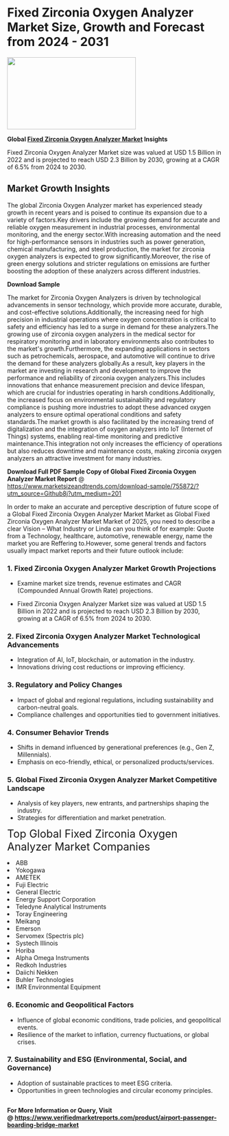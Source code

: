 <H1>Fixed Zirconia Oxygen Analyzer Market Size, Growth and Forecast from 2024 - 2031</H1><img class="aligncenter size-medium wp-image-584254" src="https://thirdeyenews.in/wp-content/uploads/2024/09/Global-Market-Research-300x168.jpeg" alt="" width="300" height="168" /><p><strong>Global&nbsp;<a href="https://www.marketsizeandtrends.com/download-sample/755872/?utm_source=Github8j?utm_medium=201">Fixed Zirconia Oxygen Analyzer Market</a> Insights</strong></p><p>Fixed Zirconia Oxygen Analyzer Market size was valued at USD 1.5 Billion in 2022 and is projected to reach USD 2.3 Billion by 2030, growing at a CAGR of 6.5% from 2024 to 2030.</p><p><h2>Market Growth Insights</h2> <p>The global Zirconia Oxygen Analyzer market has experienced steady growth in recent years and is poised to continue its expansion due to a variety of factors.Key drivers include the growing demand for accurate and reliable oxygen measurement in industrial processes, environmental monitoring, and the energy sector.With increasing automation and the need for high-performance sensors in industries such as power generation, chemical manufacturing, and steel production, the market for zirconia oxygen analyzers is expected to grow significantly.Moreover, the rise of green energy solutions and stricter regulations on emissions are further boosting the adoption of these analyzers across different industries.</p> <p><strong>Download Sample</strong></p> <p>The market for Zirconia Oxygen Analyzers is driven by technological advancements in sensor technology, which provide more accurate, durable, and cost-effective solutions.Additionally, the increasing need for high precision in industrial operations where oxygen concentration is critical to safety and efficiency has led to a surge in demand for these analyzers.The growing use of zirconia oxygen analyzers in the medical sector for respiratory monitoring and in laboratory environments also contributes to the market's growth.Furthermore, the expanding applications in sectors such as petrochemicals, aerospace, and automotive will continue to drive the demand for these analyzers globally.As a result, key players in the market are investing in research and development to improve the performance and reliability of zirconia oxygen analyzers.This includes innovations that enhance measurement precision and device lifespan, which are crucial for industries operating in harsh conditions.Additionally, the increased focus on environmental sustainability and regulatory compliance is pushing more industries to adopt these advanced oxygen analyzers to ensure optimal operational conditions and safety standards.The market growth is also facilitated by the increasing trend of digitalization and the integration of oxygen analyzers into IoT (Internet of Things) systems, enabling real-time monitoring and predictive maintenance.This integration not only increases the efficiency of operations but also reduces downtime and maintenance costs, making zirconia oxygen analyzers an attractive investment for many industries.</p> <p><span class=""><strong>Download Full PDF Sample Copy of Global Fixed Zirconia Oxygen Analyzer Market Report</strong> @ <a href="https://www.marketsizeandtrends.com/download-sample/755872/?utm_source=Github8j?utm_medium=201" target="_blank">https://www.marketsizeandtrends.com/download-sample/755872/?utm_source=Github8j?utm_medium=201</a></span></p><p>In order to make an accurate and perceptive description of future scope of a Global&nbsp;Fixed Zirconia Oxygen Analyzer Market Market as Global&nbsp;Fixed Zirconia Oxygen Analyzer Market Market of 2025, you need to describe a clear Vision &ndash; What Industry or Linda can you think of for example: Quote from a Technology, healthcare, automotive, renewable energy, name the market you are Reffering to.However, some general trends and factors usually impact market reports and their future outlook include:</p><h3>1.&nbsp;<strong>Fixed Zirconia Oxygen Analyzer Market Growth Projections</strong></h3><ul><li>Examine market size trends, revenue estimates and CAGR (Compounded Annual Growth Rate) projections.</li><li><p>Fixed Zirconia Oxygen Analyzer Market size was valued at USD 1.5 Billion in 2022 and is projected to reach USD 2.3 Billion by 2030, growing at a CAGR of 6.5% from 2024 to 2030.</p></li></ul><h3>2.&nbsp;<strong>Fixed Zirconia Oxygen Analyzer Market Technological Advancements</strong></h3><ul><li>Integration of AI, IoT, blockchain, or automation in the industry.</li><li>Innovations driving cost reductions or improving efficiency.</li></ul><h3>3.&nbsp;<strong>Regulatory and Policy Changes</strong></h3><ul><li>Impact of global and regional regulations, including sustainability and carbon-neutral goals.</li><li>Compliance challenges and opportunities tied to government initiatives.</li></ul><h3>4.&nbsp;<strong>Consumer Behavior Trends</strong></h3><ul><li>Shifts in demand influenced by generational preferences (e.g., Gen Z, Millennials).</li><li>Emphasis on eco-friendly, ethical, or personalized products/services.</li></ul><h3>5.&nbsp;<strong>Global Fixed Zirconia Oxygen Analyzer Market Competitive Landscape</strong></h3><ul><li>Analysis of key players, new entrants, and partnerships shaping the industry.</li><li>Strategies for differentiation and market penetration.</li></ul><p data-pm-slice="1 1 []"><span style="color: inherit; font-family: inherit; font-size: 25px;">Top Global Fixed Zirconia Oxygen Analyzer Market Companies</span></p><div class="" data-test-id=""><p><li>ABB</li><li> Yokogawa</li><li> AMETEK</li><li> Fuji Electric</li><li> General Electric</li><li> Energy Support Corporation</li><li> Teledyne Analytical Instruments</li><li> Toray Engineering</li><li> Meikang</li><li> Emerson</li><li> Servomex (Spectris plc)</li><li> Systech Illinois</li><li> Horiba</li><li> Alpha Omega Instruments</li><li> Redkoh Industries</li><li> Daiichi Nekken</li><li> Buhler Technologies</li><li> IMR Environmental Equipment</li></p></div><h3>6.&nbsp;<strong>Economic and Geopolitical Factors</strong></h3><ul><li>Influence of global economic conditions, trade policies, and geopolitical events.</li><li>Resilience of the market to inflation, currency fluctuations, or global crises.</li></ul><h3>7.&nbsp;<strong>Sustainability and ESG (Environmental, Social, and Governance)</strong></h3><ul><li>Adoption of sustainable practices to meet ESG criteria.</li><li>Opportunities in green technologies and circular economy principles.</li></ul><h2><strong style="font-size: 14px;">For More Information or Query, Visit @&nbsp;</strong><a style="background-color: #ffffff; font-size: 14px;" href="https://www.marketsizeandtrends.com/report/fixed-zirconia-oxygen-analyzer-market/" target="_blank">https://www.verifiedmarketreports.com/product/airport-passenger-boarding-bridge-market</a></h2>